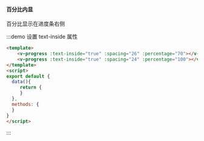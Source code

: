 #### 百分比内显

百分比显示在进度条右侧

:::demo 设置 text-inside 属性
```html
<template>
    <v-progress :text-inside="true" :spacing="26" :percentage="70"></v-progress>
    <v-progress :text-inside="true" :spacing="24" :percentage="100"></v-progress>
</template>
<script>
export default {
  data(){
     return {
     }
  },
  methods: {
  }
}
</script>
```
:::
